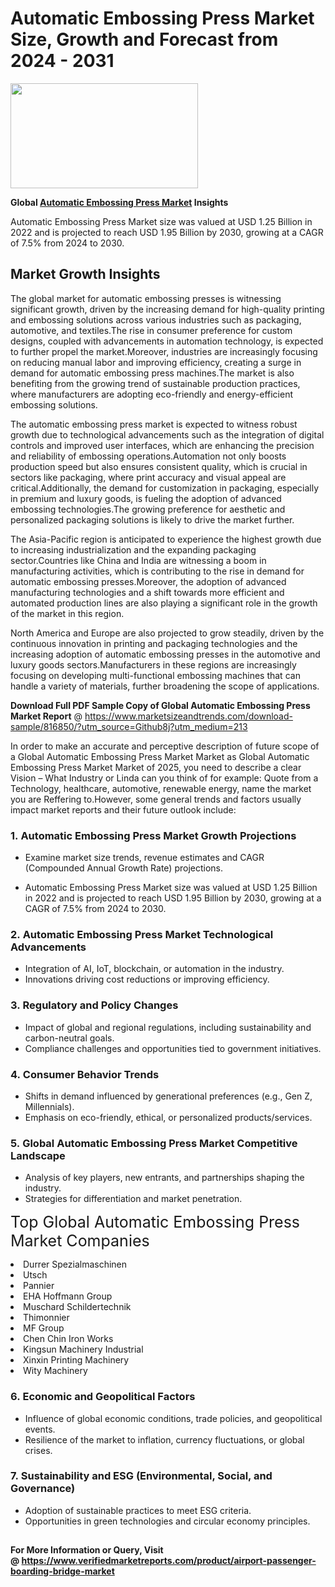 <H1>Automatic Embossing Press Market Size, Growth and Forecast from 2024 - 2031</H1><img class="aligncenter size-medium wp-image-584254" src="https://thirdeyenews.in/wp-content/uploads/2024/09/Global-Market-Research-300x168.jpeg" alt="" width="300" height="168" /><p><strong>Global&nbsp;<a href="https://www.marketsizeandtrends.com/download-sample/816850/?utm_source=Github8j?utm_medium=213">Automatic Embossing Press Market</a> Insights</strong></p><p>Automatic Embossing Press Market size was valued at USD 1.25 Billion in 2022 and is projected to reach USD 1.95 Billion by 2030, growing at a CAGR of 7.5% from 2024 to 2030.</p><p><h2>Market Growth Insights</h2> <p>The global market for automatic embossing presses is witnessing significant growth, driven by the increasing demand for high-quality printing and embossing solutions across various industries such as packaging, automotive, and textiles.The rise in consumer preference for custom designs, coupled with advancements in automation technology, is expected to further propel the market.Moreover, industries are increasingly focusing on reducing manual labor and improving efficiency, creating a surge in demand for automatic embossing press machines.The market is also benefiting from the growing trend of sustainable production practices, where manufacturers are adopting eco-friendly and energy-efficient embossing solutions.</p> <p>The automatic embossing press market is expected to witness robust growth due to technological advancements such as the integration of digital controls and improved user interfaces, which are enhancing the precision and reliability of embossing operations.Automation not only boosts production speed but also ensures consistent quality, which is crucial in sectors like packaging, where print accuracy and visual appeal are critical.Additionally, the demand for customization in packaging, especially in premium and luxury goods, is fueling the adoption of advanced embossing technologies.The growing preference for aesthetic and personalized packaging solutions is likely to drive the market further.</p> <p>The Asia-Pacific region is anticipated to experience the highest growth due to increasing industrialization and the expanding packaging sector.Countries like China and India are witnessing a boom in manufacturing activities, which is contributing to the rise in demand for automatic embossing presses.Moreover, the adoption of advanced manufacturing technologies and a shift towards more efficient and automated production lines are also playing a significant role in the growth of the market in this region.</p> <p>North America and Europe are also projected to grow steadily, driven by the continuous innovation in printing and packaging technologies and the increasing adoption of automatic embossing presses in the automotive and luxury goods sectors.Manufacturers in these regions are increasingly focusing on developing multi-functional embossing machines that can handle a variety of materials, further broadening the scope of applications.</p> <p><span class=""><strong>Download Full PDF Sample Copy of Global Automatic Embossing Press Market Report</strong> @ <a href="https://www.marketsizeandtrends.com/download-sample/816850/?utm_source=Github8j?utm_medium=213" target="_blank">https://www.marketsizeandtrends.com/download-sample/816850/?utm_source=Github8j?utm_medium=213</a></span></p><p>In order to make an accurate and perceptive description of future scope of a Global&nbsp;Automatic Embossing Press Market Market as Global&nbsp;Automatic Embossing Press Market Market of 2025, you need to describe a clear Vision &ndash; What Industry or Linda can you think of for example: Quote from a Technology, healthcare, automotive, renewable energy, name the market you are Reffering to.However, some general trends and factors usually impact market reports and their future outlook include:</p><h3>1.&nbsp;<strong>Automatic Embossing Press Market Growth Projections</strong></h3><ul><li>Examine market size trends, revenue estimates and CAGR (Compounded Annual Growth Rate) projections.</li><li><p>Automatic Embossing Press Market size was valued at USD 1.25 Billion in 2022 and is projected to reach USD 1.95 Billion by 2030, growing at a CAGR of 7.5% from 2024 to 2030.</p></li></ul><h3>2.&nbsp;<strong>Automatic Embossing Press Market Technological Advancements</strong></h3><ul><li>Integration of AI, IoT, blockchain, or automation in the industry.</li><li>Innovations driving cost reductions or improving efficiency.</li></ul><h3>3.&nbsp;<strong>Regulatory and Policy Changes</strong></h3><ul><li>Impact of global and regional regulations, including sustainability and carbon-neutral goals.</li><li>Compliance challenges and opportunities tied to government initiatives.</li></ul><h3>4.&nbsp;<strong>Consumer Behavior Trends</strong></h3><ul><li>Shifts in demand influenced by generational preferences (e.g., Gen Z, Millennials).</li><li>Emphasis on eco-friendly, ethical, or personalized products/services.</li></ul><h3>5.&nbsp;<strong>Global Automatic Embossing Press Market Competitive Landscape</strong></h3><ul><li>Analysis of key players, new entrants, and partnerships shaping the industry.</li><li>Strategies for differentiation and market penetration.</li></ul><p data-pm-slice="1 1 []"><span style="color: inherit; font-family: inherit; font-size: 25px;">Top Global Automatic Embossing Press Market Companies</span></p><div class="" data-test-id=""><p><li>Durrer Spezialmaschinen</li><li> Utsch</li><li> Pannier</li><li> EHA Hoffmann Group</li><li> Muschard Schildertechnik</li><li> Thimonnier</li><li> MF Group</li><li> Chen Chin Iron Works</li><li> Kingsun Machinery Industrial</li><li> Xinxin Printing Machinery</li><li> Wity Machinery</li></p></div><h3>6.&nbsp;<strong>Economic and Geopolitical Factors</strong></h3><ul><li>Influence of global economic conditions, trade policies, and geopolitical events.</li><li>Resilience of the market to inflation, currency fluctuations, or global crises.</li></ul><h3>7.&nbsp;<strong>Sustainability and ESG (Environmental, Social, and Governance)</strong></h3><ul><li>Adoption of sustainable practices to meet ESG criteria.</li><li>Opportunities in green technologies and circular economy principles.</li></ul><h2><strong style="font-size: 14px;">For More Information or Query, Visit @&nbsp;</strong><a style="background-color: #ffffff; font-size: 14px;" href="https://www.marketsizeandtrends.com/report/automatic-embossing-press-market/" target="_blank">https://www.verifiedmarketreports.com/product/airport-passenger-boarding-bridge-market</a></h2>